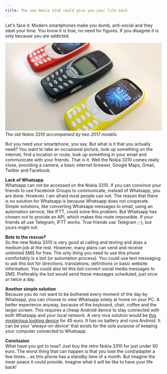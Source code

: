 ```yaml
---
title: The new Nokia 3310 could give you your life back
---
```


Let's face it: Modern smartphones make you dumb, anti-social and they steel your time. You know it is true, no need for figures. If you disagree it is only because you are addicted.

![](/uploads/versions/3310---x----830-467x---.jpeg)*The old Nokia 3310 accompanied by two 2017 models.*

But you need your smartphone, you say. But what is it that you actually need? You want to take an occasional picture, look up something on the internet, find a location or route, look up something in your email and communicate with your friends. That is it. Well the Nokia 3310 comes really close, providing a camera, a basic internet browser, Google Maps, Gmail, Twitter and Facebook.

**Lack of Whatsapp**<br>Whatsapp can not be accessed on the Nokia 3310. If you can convince your friends to use Facebook Groups to communicate, instead of Whatsapp, you are done. However, I am afraid most people can not. The reason that there is no solution for Whatsapp is because Whatsapp does not cooperate. Simple solutions, like converting Whatsapp messages to email, using an automation service, like IFTT, could solve this problem. But Whatsapp has chosen not to provide an API, which makes this route impossible. If your friends all use Telegram, IFTT works. True friends use Telegram ;-), but yours might not.

**Bots to the rescue?**<br>So the new Nokia 3310 is very good at calling and texting and does a medium job at the rest. However, many plans can send and receive unlimited SMS for free. The only thing you need to use this phone comfortably is a bot (or automation process). You could use text messaging to ask this bot for directions, translations, definitions or basic website information. You could also let this bot convert social media messages to SMS. Preferably the bot would send these messages scheduled, just once or twice a day.

**Another simple solution**<br>Because you do not want to be bothered every moment of the day by Whatsapp, you can choose to view Whatsapp solely at home on your PC. A better experience anyway, because of the keyboard, chair, coffee and the larger screen. This requires a cheap Android device to stay connected with both Whatsapp and your local network. A very nice solution would be&nbsp;[this mysterious looking device](/uploads/istreamer-x96-64-bit-amlogic-s905x-20-ghz-quadcore-1.jpg) for 45 euro. It has no battery and runs Android. It can be your 'always-on device' that exists for the sole purpose of keeping your computer connected to Whatsapp.

**Conclusion**<br>
What have you got to lose? Just buy the retro Nokia 3310 for just under 50 euro. The worst thing that can happen is that you lose the cord/adapter a few times... as this phone has a standby time of a month. But imagine the inner peace it could provide. Imagine what it will be like to have your life back!